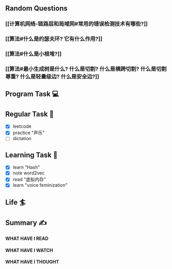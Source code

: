 ## Random Questions
### [[计算机网络-链路层和局域网#常用的错误检测技术有哪些?]]

### [[算法#什么是约瑟夫环? 它有什么作用?]]

### [[算法#什么是小根堆?]]

### [[算法#最小生成树是什么? 什么是切割? 什么是横跨切割? 什么是切割尊重? 什么是轻量级边? 什么是安全边?]]



## Program Task  💻

## Regular Task  🤡
- [x] leetcode
- [x] practice "声乐"
- [ ] dictation

## Learning Task 🎯
- [x] learn "Hash"
- [x] note word2vec
- [x] read "虚拟内存"
- [x] learn "voice feminization"
## Life 🏄

## Summary ✍
####  WHAT HAVE I READ

#### WHAT HAVE I WATCH

#### WHAT HAVE I THOUGHT
